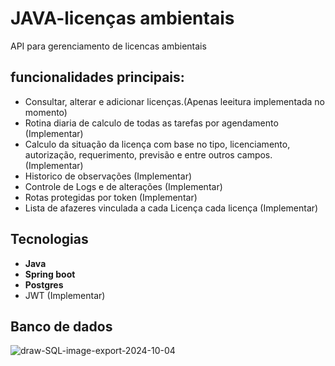 # JAVA-licenças ambientais
API para gerenciamento de licencas ambientais
## funcionalidades principais:
- Consultar, alterar e adicionar licenças.(Apenas leeitura implementada no momento)
- Rotina diaria de calculo de todas as tarefas por agendamento (Implementar)
- Calculo da situação da licença com base no tipo, licenciamento, autorização, requerimento, previsão e entre outros campos. (Implementar)
- Historico de observações (Implementar)
- Controle de Logs e de alterações (Implementar)
- Rotas protegidas por token (Implementar)
- Lista de afazeres vinculada a cada Licença cada licença (Implementar)
## Tecnologias
- **Java**
-  **Spring boot**
-  **Postgres**
-  JWT (Implementar)
## Banco de dados 
<img src="https://i.ibb.co/9Wxynpv/draw-SQL-image-export-2024-10-04.png" alt="draw-SQL-image-export-2024-10-04" border="0">
